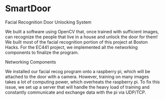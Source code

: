 # SmartDoor

Facial Recognition Door Unlocking System

We built a software using OpenCV that, once trained with sufficient images, can recognize the people that live in a house and unlock the door for them! We built most of the facial recognition portion of this project at Boston Hacks. For the EC441 project, we implemented all the networking components to finalize the program.

Networking Components

We installed our facial recog program onto a raspberry pi, which will be attached to the door with a camera. However, training on many images takes a lot of computing power, which overheats the raspberry pi. To fix this issue, we set up a server that will handle the heavy load of training and constantly communicate and exchange data with the pi via UDP/TCP.
